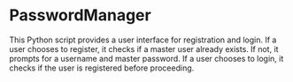 # PasswordManager
This Python script provides a user interface for registration and login. If a user chooses to register, it checks if a master user already exists. If not, it prompts for a username and master password. If a user chooses to login, it checks if the user is registered before proceeding.
